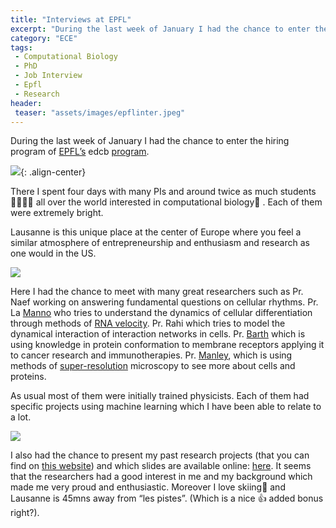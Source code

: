 ```yaml
---
title: "Interviews at EPFL"
excerpt: "During the last week of January I had the chance to enter the hiring program of EPFL’s edcb program."
category: "ECE"
tags:
 - Computational Biology
 - PhD
 - Job Interview
 - Epfl
 - Research
header:
 teaser: "assets/images/epflinter.jpeg"
---
```


During the last week of January I had the chance to enter the hiring program of [EPFL’s](https://www.epfl.ch/) edcb [program](https://phd.epfl.ch/edcb).

![](https://cdn-images-1.medium.com/max/2000/1*-iQb86AbWwJAe200V86Kuw.png){: .align-center}

There I spent four days with many PIs and around twice as much students 👩‍🎓👨‍🎓 all over the world interested in computational biology🧪 . Each of them were extremely bright.

Lausanne is this unique place at the center of Europe where you feel a similar atmosphere of entrepreneurship and enthusiasm and research as one would in the US.

![](https://cdn-images-1.medium.com/max/4096/1*Wll-nX_BACKgSLOxL07XvQ.jpeg)

Here I had the chance to meet with many great researchers such as Pr. Naef working on answering fundamental questions on cellular rhythms. 
Pr. La [Manno](https://scholar.google.com/citations?user=lwsjpbMAAAAJ&hl=fr) who tries to understand the dynamics of cellular differentiation through methods of [RNA velocity](https://www.nature.com/articles/s41586-018-0414-6). 
Pr. Rahi which tries to model the dynamical interaction of interaction networks in cells. 
Pr. [Barth](https://scholar.google.com/citations?user=H7Y-wqQAAAAJ&hl=fr) which is using knowledge in protein conformation to membrane receptors applying it to cancer research and immunotherapies. 
Pr. [Manley](https://scholar.google.com/citations?user=bXoXq2AAAAAJ&hl=fr), which is using methods of [super-resolution](https://fr.wikipedia.org/wiki/Super-r%C3%A9solution) microscopy to see more about cells and proteins.

As usual most of them were initially trained physicists. Each of them had specific projects using machine learning which I have been able to relate to a lot.

![](https://cdn-images-1.medium.com/max/2000/1*gS6bJpTt8t-UpcHm3fI8Xg.jpeg)

I also had the chance to present my past research projects (that you can find on [this website](http://www.jkobject.com)) and which slides are available online: [here](https://fr.slideshare.net/jkalfon/epfl-edcb-phd-candidate-presentation).
It seems that the researchers had a good interest in me and my background which made me very proud and enthusiastic. 
Moreover I love skiing🎿 and Lausanne is 45mns away from “les pistes”. (Which is a nice 👍 added bonus right?).

